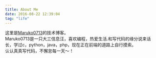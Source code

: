 ```yaml
---
title: About Me
date: 2016-08-22 12:39:04
tag: "life"
---
```


  这里是[Maruko0713](https://github.com/maruko0713)的技术博客。    
  Maruko0713是一只大三信息汪，喜欢编程，热爱生活.和写代码的缘分说来话长，学过c，python，java，php，现在正在前端的道路上自行摸索。    
  认认真真写代码，不懈怠每一天～！